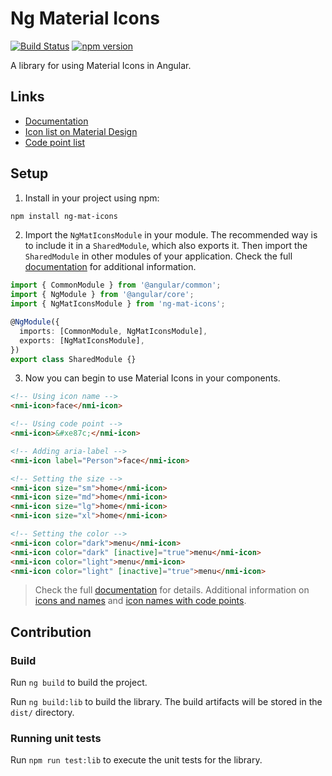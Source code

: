 # Ng Material Icons

[![Build Status](https://travis-ci.com/dricholm/ng-mat-icons.svg?branch=master)](https://travis-ci.com/dricholm/ng-mat-icons)
[![npm version](https://badge.fury.io/js/ng-mat-icons.svg)](https://badge.fury.io/js/ng-mat-icons)

A library for using Material Icons in Angular.

## Links

- [Documentation](https://dricholm.github.io/ng-mat-icons/)
- [Icon list on Material Design](https://material.io/tools/icons/)
- [Code point list](https://github.com/google/material-design-icons/blob/master/iconfont/codepoints)

## Setup

1. Install in your project using npm:

```bash
npm install ng-mat-icons
```

2. Import the `NgMatIconsModule` in your module. The recommended way is to include it in a `SharedModule`, which also exports it. Then import the `SharedModule` in other modules of your application. Check the full [documentation](https://dricholm.github.io/ng-mat-icons/) for additional information.

```typescript
import { CommonModule } from '@angular/common';
import { NgModule } from '@angular/core';
import { NgMatIconsModule } from 'ng-mat-icons';

@NgModule({
  imports: [CommonModule, NgMatIconsModule],
  exports: [NgMatIconsModule],
})
export class SharedModule {}
```

3. Now you can begin to use Material Icons in your components.

```html
<!-- Using icon name -->
<nmi-icon>face</nmi-icon>

<!-- Using code point -->
<nmi-icon>&#xe87c;</nmi-icon>

<!-- Adding aria-label -->
<nmi-icon label="Person">face</nmi-icon>

<!-- Setting the size -->
<nmi-icon size="sm">home</nmi-icon>
<nmi-icon size="md">home</nmi-icon>
<nmi-icon size="lg">home</nmi-icon>
<nmi-icon size="xl">home</nmi-icon>

<!-- Setting the color -->
<nmi-icon color="dark">menu</nmi-icon>
<nmi-icon color="dark" [inactive]="true">menu</nmi-icon>
<nmi-icon color="light">menu</nmi-icon>
<nmi-icon color="light" [inactive]="true">menu</nmi-icon>
```

> Check the full [documentation](https://dricholm.github.io/ng-mat-icons/) for details. Additional information on [icons and names](https://material.io/tools/icons/) and [icon names with code points](https://github.com/google/material-design-icons/blob/master/iconfont/codepoints).

## Contribution

### Build

Run `ng build` to build the project.

Run `ng build:lib` to build the library. The build artifacts will be stored in the `dist/` directory.

### Running unit tests

Run `npm run test:lib` to execute the unit tests for the library.
